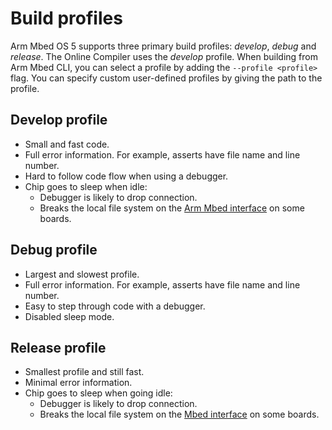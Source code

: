 <h1 id="build-profiles">Build profiles</h1>

Arm Mbed OS 5 supports three primary build profiles: *develop*, *debug* and *release*. The Online Compiler uses the *develop* profile. When building from Arm Mbed CLI, you can select a profile by adding the `--profile <profile>` flag. You can specify custom user-defined profiles by giving the path to the profile.

## Develop profile

- Small and fast code.
- Full error information. For example, asserts have file name and line number.
- Hard to follow code flow when using a debugger.
- Chip goes to sleep when idle:
    * Debugger is likely to drop connection.
    * Breaks the local file system on the [Arm Mbed interface](/docs/v5.10/introduction/index.html) on some boards.

## Debug profile

- Largest and slowest profile.
- Full error information. For example, asserts have file name and line number.
- Easy to step through code with a debugger.
- Disabled sleep mode.

## Release profile

- Smallest profile and still fast.
- Minimal error information.
- Chip goes to sleep when going idle:
    - Debugger is likely to drop connection.
    - Breaks the local file system on the [Mbed interface](/docs/v5.10/introduction/index.html) on some boards.
